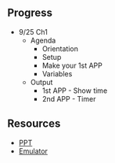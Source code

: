 
## Progress 
- 9/25 Ch1 
  - Agenda
    - Orientation
    - Setup
    - Make your 1st APP
    - Variables 
  - Output
    - 1st APP - Show time
    - 2nd APP - Timer

## Resources
- [PPT](https://drive.google.com/open?id=0B2FrbAspq4P-QVA5eVlZNkVxU3M)
- [Emulator](http://appinventor.mit.edu/explore/ai2/setup-emulator.html)
